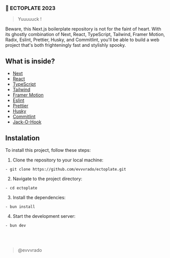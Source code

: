 ### 🦠 ECTOPLATE 2023

> Yuuuuuck !

Beware, this Next.js boilerplate repository is not for the faint of heart. With its ghostly combination of Next, React, TypeScript, Tailwind, Framer Motion, Radix, Eslint, Prettier, Husky, and Commitlint, you'll be able to build a web project that's both frighteningly fast and stylishly spooky.

## What is inside?

-   [Next](https://nextjs.org/docs)
-   [React](https://reactjs.org)
-   [TypeScript](https://www.typescriptlang.org)
-   [Tailwind](https://tailwindcss.com/)
-   [Framer Motion](https://www.framer.com/motion/)
-   [Eslint](https://eslint.org)
-   [Prettier](https://prettier.io)
-   [Husky](https://github.com/typicode/husky)
-   [Commitlint](https://commitlint.js.org/#/)
-   [Jack-O-Hook](https://github.com/evvvrado/jack-o-hook)

## Instalation

To install this project, follow these steps:

1. Clone the repository to your local machine:

```
- git clone https://github.com/evvvrado/ectoplate.git
```

2. Navigate to the project directory:

```
- cd ectoplate
```

3. Install the dependencies:

```
- bun install
```

4. Start the development server:

```
- bun dev
```

<br>
<br>

> @evvvrado
